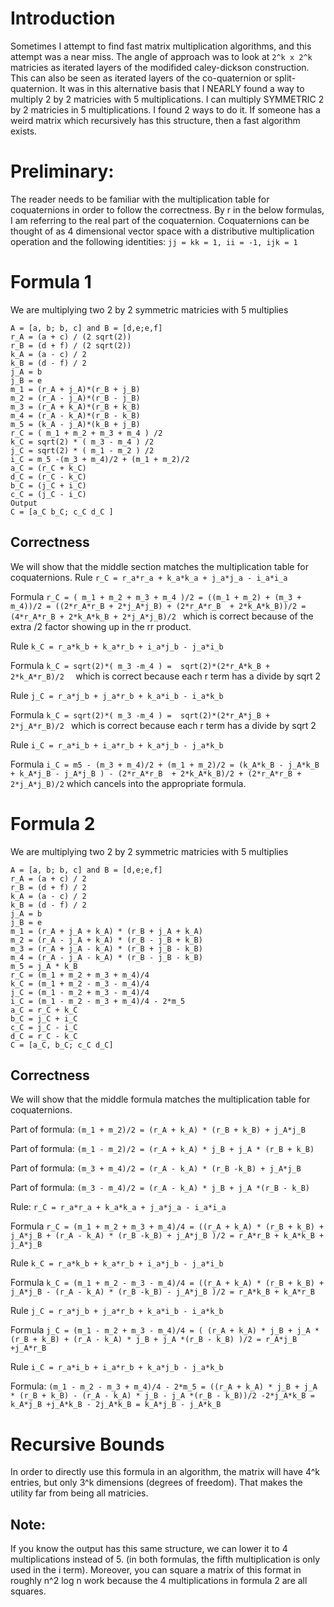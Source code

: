 # Introduction
Sometimes I attempt to find fast matrix multiplication algorithms, and this attempt was a near miss.
The angle of approach was to look at ```2^k x 2^k``` matricies as iterated layers of the modifided caley-dickson construction.
This can also be seen as iterated layers of the co-quaternion or split-quaternion. It was in this alternative basis that I NEARLY found a way to multiply 2 by 2 matricies with 5 multiplications.
I can multiply SYMMETRIC 2 by 2 matricies in 5 multiplications. I found 2 ways to do it. If someone has a weird matrix which recursively has this structure, then a fast algorithm exists.

# Preliminary:
The reader needs to be familiar with the multiplication table for coquaternions in order to follow the correctness.
By r in the below formulas, I am referring to the real part of the coquaternion.
Coquaternions can be thought of as 4 dimensional vector space with a distributive multiplication operation and the following identities:
``` jj = kk = 1, ii = -1, ijk = 1 ```

# Formula 1
We are multiplying two 2 by 2 symmetric matricies with 5 multiplies
```
A = [a, b; b, c] and B = [d,e;e,f]
r_A = (a + c) / (2 sqrt(2))
r_B = (d + f) / (2 sqrt(2))
k_A = (a - c) / 2
k_B = (d - f) / 2
j_A = b
j_B = e
m_1 = (r_A + j_A)*(r_B + j_B)
m_2 = (r_A - j_A)*(r_B - j_B)
m_3 = (r_A + k_A)*(r_B + k_B)
m_4 = (r_A - k_A)*(r_B - k_B)
m_5 = (k_A - j_A)*(k_B + j_B)
r_C = ( m_1 + m_2 + m_3 + m_4 ) /2
k_C = sqrt(2) * ( m_3 - m_4 ) /2
j_C = sqrt(2) * ( m_1 - m_2 ) /2
i_C = m_5 -(m_3 + m_4)/2 + (m_1 + m_2)/2
a_C = (r_C + k_C)
d_C = (r_C - k_C)
b_C = (j_C + i_C)
c_C = (j_C - i_C)
Output
C = [a_C b_C; c_C d_C ] 
```
## Correctness
We will show that the middle section matches the multiplication table for coquaternions.
Rule ``` r_C = r_a*r_a + k_a*k_a + j_a*j_a - i_a*i_a ```

Formula ``` r_C = ( m_1 + m_2 + m_3 + m_4 )/2 = ((m_1 + m_2) + (m_3 + m_4))/2 = ((2*r_A*r_B + 2*j_A*j_B) + (2*r_A*r_B  + 2*k_A*k_B))/2 = (4*r_A*r_B + 2*k_A*k_B + 2*j_A*j_B)/2  ``` 
which is correct because of the extra /2 factor showing up in the rr product.

Rule ``` k_C = r_a*k_b + k_a*r_b + i_a*j_b - j_a*i_b ```

Formula ``` k_C = sqrt(2)*( m_3 -m_4 ) =  sqrt(2)*(2*r_A*k_B + 2*k_A*r_B)/2   ``` 
which is correct because each r term has a divide by sqrt 2

Rule ``` j_C = r_a*j_b + j_a*r_b + k_a*i_b - i_a*k_b ```

Formula ``` k_C = sqrt(2)*( m_3 -m_4 ) =  sqrt(2)*(2*r_A*j_B + 2*j_A*r_B)/2  ``` 
which is correct because each r term has a divide by sqrt 2

Rule ``` i_C = r_a*i_b + i_a*r_b + k_a*j_b - j_a*k_b ```

Formula ``` i_C = m5 - (m_3 + m_4)/2 + (m_1 + m_2)/2 = (k_A*k_B - j_A*k_B + k_A*j_B - j_A*j_B ) - (2*r_A*r_B  + 2*k_A*k_B)/2 + (2*r_A*r_B + 2*j_A*j_B)/2 ```
which cancels into the appropriate formula.

# Formula 2
We are multiplying two 2 by 2 symmetric matricies with 5 multiplies
```
A = [a, b; b, c] and B = [d,e;e,f]
r_A = (a + c) / 2
r_B = (d + f) / 2
k_A = (a - c) / 2
k_B = (d - f) / 2
j_A = b
j_B = e
m_1 = (r_A + j_A + k_A) * (r_B + j_A + k_A)
m_2 = (r_A - j_A + k_A) * (r_B - j_B + k_B)
m_3 = (r_A + j_A - k_A) * (r_B + j_B - k_B)
m_4 = (r_A - j_A - k_A) * (r_B - j_B - k_B)
m_5 = j_A * k_B
r_C = (m_1 + m_2 + m_3 + m_4)/4
k_C = (m_1 + m_2 - m_3 - m_4)/4
j_C = (m_1 - m_2 + m_3 - m_4)/4
i_C = (m_1 - m_2 - m_3 + m_4)/4 - 2*m_5
a_C = r_C + k_C
b_C = j_C + i_C
c_C = j_C - i_C
d_C = r_C - k_C
C = [a_C, b_C; c_C d_C]

```
## Correctness
We will show that the middle formula matches the multiplication table for coquaternions.

Part of formula: ```(m_1 + m_2)/2 = (r_A + k_A) * (r_B + k_B) + j_A*j_B```

Part of formula: ```(m_1 - m_2)/2 = (r_A + k_A) * j_B + j_A * (r_B + k_B) ```

Part of formula: ```(m_3 + m_4)/2 = (r_A - k_A) * (r_B -k_B) + j_A*j_B ```

Part of formula: ```(m_3 - m_4)/2 = (r_A - k_A) * j_B + j_A *(r_B - k_B) ```

Rule: ``` r_C = r_a*r_a + k_a*k_a + j_a*j_a - i_a*i_a ```

Formula ``` r_C = (m_1 + m_2 + m_3 + m_4)/4 = ((r_A + k_A) * (r_B + k_B) + j_A*j_B + (r_A - k_A) * (r_B -k_B) + j_A*j_B )/2 = r_A*r_B + k_A*k_B + j_A*j_B ```

Rule ``` k_C = r_a*k_b + k_a*r_b + i_a*j_b - j_a*i_b ```

Formula ``` k_C = (m_1 + m_2 - m_3 - m_4)/4 = ((r_A + k_A) * (r_B + k_B) + j_A*j_B - (r_A - k_A) * (r_B -k_B) - j_A*j_B )/2 = r_A*k_B + k_A*r_B ```

Rule ``` j_C = r_a*j_b + j_a*r_b + k_a*i_b - i_a*k_b ```

Formula ```j_C = (m_1 - m_2 + m_3 - m_4)/4 = ( (r_A + k_A) * j_B + j_A * (r_B + k_B) + (r_A - k_A) * j_B + j_A *(r_B - k_B) )/2 = r_A*j_B +j_A*r_B ```

Rule ``` i_C = r_a*i_b + i_a*r_b + k_a*j_b - j_a*k_b ```

Formula: ```(m_1 - m_2 - m_3 + m_4)/4 - 2*m_5 = ((r_A + k_A) * j_B + j_A * (r_B + k_B) - (r_A - k_A) * j_B - j_A *(r_B - k_B))/2 -2*j_A*k_B = k_A*j_B +j_A*k_B - 2j_A*k_B = k_A*j_B - j_A*k_B  ```

# Recursive Bounds
In order to directly use this formula in an algorithm, the matrix will have 4^k entries, but only 3^k dimensions (degrees of freedom).
That makes the utility far from being all matricies.
## Note:
If you know the output has this same structure, we can lower it to 4 multiplications instead of 5. (in both formulas, the fifth multiplication is only used in the i term).
Moreover, you can square a matrix of this format in roughly n^2 log n work because the 4 multiplications in formula 2 are all squares.
